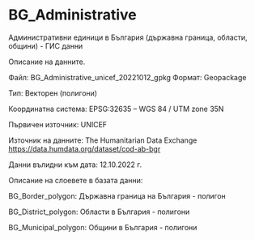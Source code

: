 # BG_Administrative
Административни единици в България (държавна граница, области, общини) - ГИС данни

Описание на данните.

Файл: BG_Administrative_unicef_20221012_gpkg
Формат: Geopackage

Тип: Векторен (полигони)

Координатна система: EPSG:32635 – WGS 84 / UTM zone 35N

Първичен източник: UNICEF

Източник на данните: The Humanitarian Data Exchange https://data.humdata.org/dataset/cod-ab-bgr

Данни вълидни към дата: 12.10.2022 г.


Описание на слоевете в базата данни:

BG_Border_polygon:
Държавна граница на България - полигон

BG_District_polygon:
Области в България - полигони

BG_Municipal_polygon:
Общини в България - полигони
